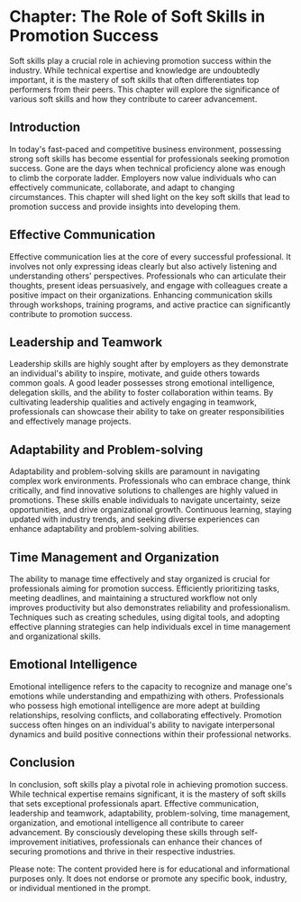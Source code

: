 Chapter: The Role of Soft Skills in Promotion Success
=====================================================

Soft skills play a crucial role in achieving promotion success within the industry. While technical expertise and knowledge are undoubtedly important, it is the mastery of soft skills that often differentiates top performers from their peers. This chapter will explore the significance of various soft skills and how they contribute to career advancement.

Introduction
------------

In today's fast-paced and competitive business environment, possessing strong soft skills has become essential for professionals seeking promotion success. Gone are the days when technical proficiency alone was enough to climb the corporate ladder. Employers now value individuals who can effectively communicate, collaborate, and adapt to changing circumstances. This chapter will shed light on the key soft skills that lead to promotion success and provide insights into developing them.

Effective Communication
-----------------------

Effective communication lies at the core of every successful professional. It involves not only expressing ideas clearly but also actively listening and understanding others' perspectives. Professionals who can articulate their thoughts, present ideas persuasively, and engage with colleagues create a positive impact on their organizations. Enhancing communication skills through workshops, training programs, and active practice can significantly contribute to promotion success.

Leadership and Teamwork
-----------------------

Leadership skills are highly sought after by employers as they demonstrate an individual's ability to inspire, motivate, and guide others towards common goals. A good leader possesses strong emotional intelligence, delegation skills, and the ability to foster collaboration within teams. By cultivating leadership qualities and actively engaging in teamwork, professionals can showcase their ability to take on greater responsibilities and effectively manage projects.

Adaptability and Problem-solving
--------------------------------

Adaptability and problem-solving skills are paramount in navigating complex work environments. Professionals who can embrace change, think critically, and find innovative solutions to challenges are highly valued in promotions. These skills enable individuals to navigate uncertainty, seize opportunities, and drive organizational growth. Continuous learning, staying updated with industry trends, and seeking diverse experiences can enhance adaptability and problem-solving abilities.

Time Management and Organization
--------------------------------

The ability to manage time effectively and stay organized is crucial for professionals aiming for promotion success. Efficiently prioritizing tasks, meeting deadlines, and maintaining a structured workflow not only improves productivity but also demonstrates reliability and professionalism. Techniques such as creating schedules, using digital tools, and adopting effective planning strategies can help individuals excel in time management and organizational skills.

Emotional Intelligence
----------------------

Emotional intelligence refers to the capacity to recognize and manage one's emotions while understanding and empathizing with others. Professionals who possess high emotional intelligence are more adept at building relationships, resolving conflicts, and collaborating effectively. Promotion success often hinges on an individual's ability to navigate interpersonal dynamics and build positive connections within their professional networks.

Conclusion
----------

In conclusion, soft skills play a pivotal role in achieving promotion success. While technical expertise remains significant, it is the mastery of soft skills that sets exceptional professionals apart. Effective communication, leadership and teamwork, adaptability, problem-solving, time management, organization, and emotional intelligence all contribute to career advancement. By consciously developing these skills through self-improvement initiatives, professionals can enhance their chances of securing promotions and thrive in their respective industries.

Please note: The content provided here is for educational and informational purposes only. It does not endorse or promote any specific book, industry, or individual mentioned in the prompt.
